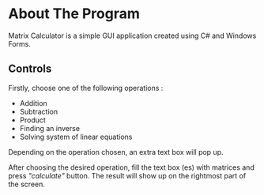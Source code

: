 
# About The Program

Matrix Calculator is a simple GUI application created using C# and Windows Forms.

## Controls

Firstly, choose one of the following operations :
- Addition
- Subtraction
- Product
- Finding an inverse
- Solving system of linear equations

Depending on the operation chosen, an extra text box will pop up.

After choosing the desired operation, fill the text box (es) with matrices
and press *"calculate"* button.
The result will show up on the rightmost part of the screen.